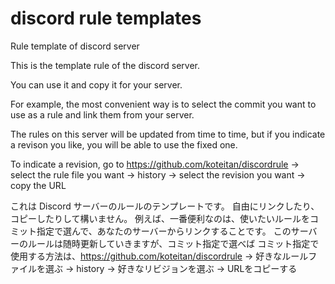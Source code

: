 # discord rule templates
Rule template of discord server

This is the template rule of the discord server.

You can use it and copy it for your server.

For example, the most convenient way is to select the commit you want to use as a rule and link them from your server.

The rules on this server will be updated from time to time, but if you indicate a revison you like, you will be able to use the fixed one.

To indicate a revision, go to https://github.com/koteitan/discordrule -> select the rule file you want -> history -> select the revision you want -> copy the URL


これは Discord サーバーのルールのテンプレートです。
自由にリンクしたり、コピーしたりして構いません。
例えば、一番便利なのは、使いたいルールをコミット指定で選んで、あなたのサーバーからリンクすることです。
このサーバーのルールは随時更新していきますが、コミット指定で選べば
コミット指定で使用する方法は、https://github.com/koteitan/discordrule → 好きなルールファイルを選ぶ → history → 好きなリビジョンを選ぶ → URLをコピーする
